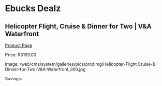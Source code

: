 
# Ebucks Dealz
## Helicopter Flight, Cruise & Dinner for Two | V&A Waterfront
[Product Page](https://www.ebucks.com/web/shop/productSelected.do?prodId=342599176&catId=714893646)

Price: R5199.00

Image: /web/cms/system/galleries/pics/prodimg/Helicopter-Flight,Cruise-&-Dinner-for-Two-V&A-Waterfront_300.jpg

Savings: 


	
